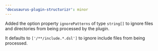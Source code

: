 ```yaml
---
'docusaurus-plugin-structurizr': minor
---
```


Added the option property `ignorePatterns` of type `string[]` to ignore files and directories from
being processed by the plugin.

It defaults to `['/**/include.*.dsl']` to ignore include files from being processed.
